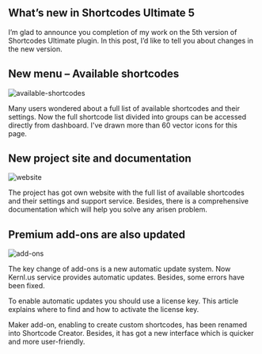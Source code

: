 ## What’s new in Shortcodes Ultimate 5

I’m glad to announce you completion of my work on the 5th version of Shortcodes Ultimate plugin. In this post, I’d like to tell you about changes in the new version.

## New menu – Available shortcodes

![available-shortcodes](https://github.com/vanokhin/vanokhin/assets/1898673/3be4033f-4926-43c2-a9ff-3a0ff22b55f9)

Many users wondered about a full list of available shortcodes and their settings. Now the full shortcode list divided into groups can be accessed directly from dashboard. I've drawn more than 60 vector icons for this page.

## New project site and documentation

![website](https://github.com/vanokhin/vanokhin/assets/1898673/56f72fdb-5c43-4cee-874b-974f85dc21f4)

The project has got own website with the full list of available shortcodes and their settings and support service. Besides, there is a comprehensive documentation which will help you solve any arisen problem.

## Premium add-ons are also updated

![add-ons](https://github.com/vanokhin/vanokhin/assets/1898673/fdf5b699-57fc-4edd-b413-d19deab3fb73)

The key change of add-ons is a new automatic update system. Now Kernl.us service provides automatic updates. Besides, some errors have been fixed.

To enable automatic updates you should use a license key. This article explains where to find and how to activate the license key.

Maker add-on, enabling to create custom shortcodes, has been renamed into Shortcode Creator. Besides, it has got a new interface which is quicker and more user-friendly.

